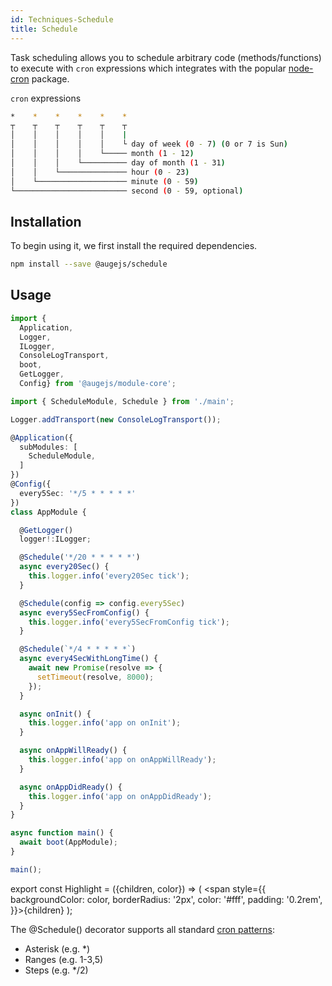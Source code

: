 ```yaml
---
id: Techniques-Schedule
title: Schedule
---
```


Task scheduling allows you to schedule arbitrary code (methods/functions) to execute with `cron` expressions which integrates with the popular [node-cron](https://github.com/kelektiv/node-cron) package. 


`cron` expressions

```bash
*    *    *    *    *    *
┬    ┬    ┬    ┬    ┬    ┬
│    │    │    │    │    |
│    │    │    │    │    └ day of week (0 - 7) (0 or 7 is Sun)
│    │    │    │    └───── month (1 - 12)
│    │    │    └────────── day of month (1 - 31)
│    │    └─────────────── hour (0 - 23)
│    └──────────────────── minute (0 - 59)
└───────────────────────── second (0 - 59, optional)
```

## Installation

To begin using it, we first install the required dependencies.


```bash
npm install --save @augejs/schedule
```

## Usage

```typescript
import { 
  Application, 
  Logger, 
  ILogger, 
  ConsoleLogTransport, 
  boot, 
  GetLogger, 
  Config} from '@augejs/module-core';

import { ScheduleModule, Schedule } from './main';

Logger.addTransport(new ConsoleLogTransport());

@Application({
  subModules: [
    ScheduleModule,
  ]
})
@Config({
  every5Sec: '*/5 * * * * *'
})
class AppModule {

  @GetLogger()
  logger!:ILogger;

  @Schedule('*/20 * * * * *')
  async every20Sec() {
    this.logger.info('every20Sec tick');
  }

  @Schedule(config => config.every5Sec)
  async every5SecFromConfig() {
    this.logger.info('every5SecFromConfig tick');
  }

  @Schedule(`*/4 * * * * *`)
  async every4SecWithLongTime() {
    await new Promise(resolve => {
      setTimeout(resolve, 8000);
    });
  }

  async onInit() {
    this.logger.info('app on onInit');
  }

  async onAppWillReady() {
    this.logger.info('app on onAppWillReady');
  }

  async onAppDidReady() {
    this.logger.info('app on onAppDidReady');
  }
}

async function main() {
  await boot(AppModule);
}

main();
```

export const Highlight = ({children, color}) => ( <span style={{
      backgroundColor: color,
      borderRadius: '2px',
      color: '#fff',
      padding: '0.2rem',
    }}>{children}</span> );

The <Highlight color="#25c2a0">@Schedule()</Highlight> decorator supports all standard [cron patterns](http://crontab.org/):

+ Asterisk (e.g. *)
+ Ranges (e.g. 1-3,5)
+ Steps (e.g. */2)



